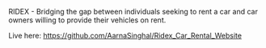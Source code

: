 RIDEX - Bridging the gap between individuals seeking to rent a car and car owners willing to provide
their vehicles on rent.

Live here: https://github.com/AarnaSinghal/Ridex_Car_Rental_Website
